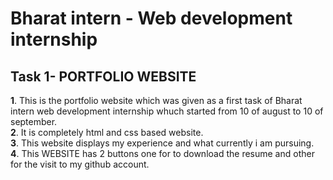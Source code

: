 # Bharat intern - Web development internship
## Task 1- PORTFOLIO WEBSITE
**1**. This is the portfolio website which was given as a first task of Bharat intern  web development internship whuch started from 10 of august to 10 of september.<br>
**2**. It is completely html and css based website.<br>
**3**. This website displays my experience and what currently i am pursuing.<br>
**4**. This WEBSITE has 2 buttons one for to download the resume and other for the visit to my github account.<br>
